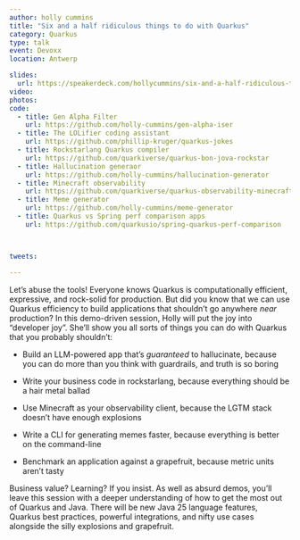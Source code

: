 ```yaml
---
author: holly cummins
title: "Six and a half ridiculous things to do with Quarkus"
category: Quarkus
type: talk
event: Devoxx
location: Antwerp

slides:
  url: https://speakerdeck.com/hollycummins/six-and-a-half-ridiculous-things-to-do-with-quarkus
video:
photos:
code:
  - title: Gen Alpha Filter
    url: https://github.com/holly-cummins/gen-alpha-iser
  - title: The LOLifier coding assistant
    url: https://github.com/phillip-kruger/quarkus-jokes
  - title: Rockstarlang Quarkus compiler
    url: https://github.com/quarkiverse/quarkus-bon-jova-rockstar
  - title: Hallucination generaor
    url: https://github.com/holly-cummins/hallucination-generator
  - title: Minecraft observability
    url: https://github.com/quarkiverse/quarkus-observability-minecraft
  - title: Meme generator
    url: https://github.com/holly-cummins/meme-generator
  - title: Quarkus vs Spring perf comparison apps
    url: https://github.com/quarkusio/spring-quarkus-perf-comparison



tweets:

---
```



Let’s abuse the tools! Everyone knows Quarkus is computationally efficient, expressive, and rock-solid for production.
But did you know that we can use Quarkus efficiency to build applications that shouldn’t go anywhere *near* production?
In this demo-driven session, Holly will put the joy into “developer joy”. She’ll show you all sorts of things you can do
with Quarkus that you probably shouldn’t:

- Build an LLM-powered app that’s *guaranteed* to hallucinate, because you can do more than you think with guardrails,
  and truth is so boring

- Write your business code in rockstarlang, because everything should be a hair metal ballad

- Use Minecraft as your observability client, because the LGTM stack doesn’t have enough explosions

- Write a CLI for generating memes faster, because everything is better on the command-line

- Benchmark an application against a grapefruit, because metric units aren’t tasty

Business value? Learning? If you insist. As well as absurd demos, you’ll leave this session with a deeper understanding
of how to get the most out of Quarkus and Java. There will be new Java 25 language features, Quarkus best practices,
powerful integrations, and nifty use cases alongside the silly explosions and grapefruit.
